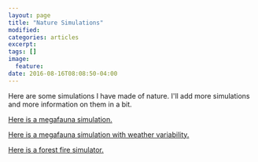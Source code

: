 ```yaml
---
layout: page
title: "Nature Simulations"
modified:
categories: articles
excerpt:
tags: []
image:
  feature:
date: 2016-08-16T08:08:50-04:00
---
```


Here are some simulations I have made of nature. I'll add more simulations and more information on them in a bit.

[Here is a megafauna simulation.](/scripts/Other/Megafauna.html)

[Here is a megafauna simulation with weather variability.](/scripts/Other/MegafaunaWeather.html)

[Here is a forest fire simulator.](/scripts/SM/Forest_Fire.html)